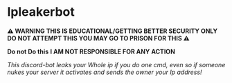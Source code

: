# Ipleakerbot

**⚠ WARNING THIS IS EDUCATIONAL/GETTING BETTER SECURITY ONLY DO NOT ATTEMPT THIS YOU MAY GO TO PRISON FOR THIS ⚠**

**Do not Do this** **I AM NOT RESPONSIBLE FOR ANY ACTION**

*This discord-bot leaks your Whole ip if you do one cmd, even so if someone nukes your server it activates and sends the owner your Ip address!*
